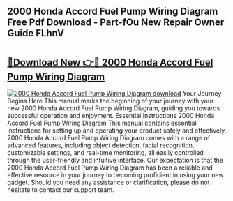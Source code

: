 ## 2000 Honda Accord Fuel Pump Wiring Diagram Free Pdf Download - Part-fOu New Repair Owner Guide FLhnV

# <h2><a href="http://dfimeeh.blite.top/?on=2000+Honda+Accord+Fuel+Pump+Wiring+Diagram">🔗Download New 👉🔴 2000 Honda Accord Fuel Pump Wiring Diagram</a></h2>

[![2000 Honda Accord Fuel Pump Wiring Diagram download](https://i.imgur.com/lujVjoI.png)](http://dfimeeh.blite.top/?on=2000+Honda+Accord+Fuel+Pump+Wiring+Diagram)
Your Journey Begins Here This manual marks the beginning of your journey with your new 2000 Honda Accord Fuel Pump Wiring Diagram, guiding you towards successful operation and enjoyment. Essential Instructions 2000 Honda Accord Fuel Pump Wiring Diagram This manual contains essential instructions for setting up and operating your product safely and effectively. 2000 Honda Accord Fuel Pump Wiring Diagram comes with a range of advanced features, including object detection, facial recognition, customizable settings, and real-time monitoring, all easily controlled through the user-friendly and intuitive interface. Our expectation is that the 2000 Honda Accord Fuel Pump Wiring Diagram has been a reliable and effective resource in your journey to becoming proficient in using your new gadget. Should you need any assistance or clarification, please do not hesitate to contact our support team.

